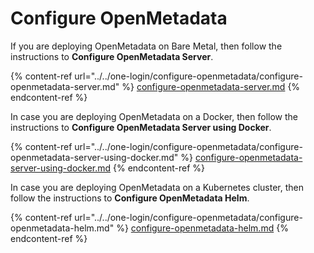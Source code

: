 # Configure OpenMetadata

If you are deploying OpenMetadata on Bare Metal, then follow the instructions to **Configure OpenMetadata Server**.

{% content-ref url="../../one-login/configure-openmetadata/configure-openmetadata-server.md" %}
[configure-openmetadata-server.md](../../one-login/configure-openmetadata/configure-openmetadata-server.md)
{% endcontent-ref %}

In case you are deploying OpenMetadata on a Docker, then follow the instructions to **Configure OpenMetadata Server using Docker**.

{% content-ref url="../../one-login/configure-openmetadata/configure-openmetadata-server-using-docker.md" %}
[configure-openmetadata-server-using-docker.md](../../one-login/configure-openmetadata/configure-openmetadata-server-using-docker.md)
{% endcontent-ref %}

In case you are deploying OpenMetadata on a Kubernetes cluster, then follow the instructions to **Configure OpenMetadata Helm**.

{% content-ref url="../../one-login/configure-openmetadata/configure-openmetadata-helm.md" %}
[configure-openmetadata-helm.md](../../one-login/configure-openmetadata/configure-openmetadata-helm.md)
{% endcontent-ref %}
